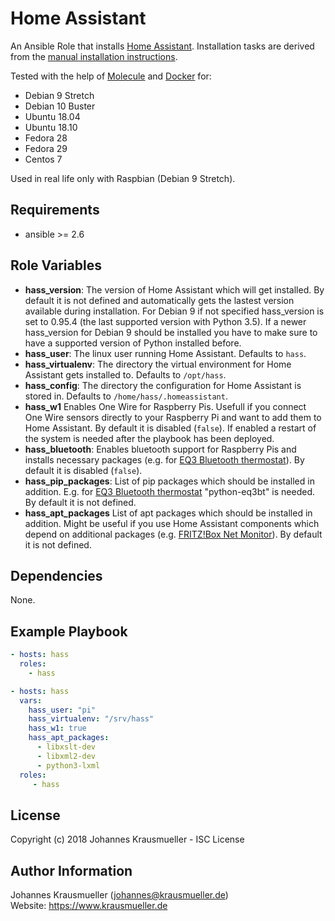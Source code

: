Home Assistant
==============

An Ansible Role that installs [Home Assistant](https://www.home-assistant.io/). Installation tasks are derived from the [manual installation instructions](https://www.home-assistant.io/docs/installation/raspberry-pi/).

Tested with the help of [Molecule](https://molecule.readthedocs.io/en/latest/) and [Docker](https://www.docker.com/) for:
* Debian 9 Stretch
* Debian 10 Buster
* Ubuntu 18.04
* Ubuntu 18.10
* Fedora 28
* Fedora 29
* Centos 7

Used in real life only with Raspbian (Debian 9 Stretch).

Requirements
------------

* ansible >= 2.6

Role Variables
--------------

- **hass_version**: The version of Home Assistant which will get installed. By default it is not defined and automatically gets the lastest version available during installation. For Debian 9 if not specified hass_version is set to 0.95.4 (the last supported version with Python 3.5). If a newer hass_version for Debian 9 should be installed you have to make sure to have a supported version of Python installed before.
- **hass_user**: The linux user running Home Assistant. Defaults to `hass`.
- **hass_virtualenv**: The directory the virtual environment for Home Assistant gets installed to. Defaults to `/opt/hass`.
- **hass_config**: The directory the configuration for Home Assistant is stored in. Defaults to `/home/hass/.homeassistant`.
- **hass_w1** Enables One Wire for Raspberry Pis. Usefull if you connect One Wire sensors directly to your Raspberry Pi and want to add them to Home Assistant. By default it is disabled (`false`). If enabled a restart of the system is needed after the playbook has been deployed.
- **hass_bluetooth**: Enables bluetooth support for Raspberry Pis and installs necessary packages (e.g. for [EQ3 Bluetooth thermostat](https://www.home-assistant.io/components/climate.eq3btsmart/)). By default it is disabled (`false`).
- **hass_pip_packages**: List of pip packages which should be installed in addition. E.g. for [EQ3 Bluetooth thermostat](https://www.home-assistant.io/components/climate.eq3btsmart/) "python-eq3bt" is needed. By default it is not defined.
- **hass_apt_packages** List of apt packages which should be installed in addition. Might be useful if you use Home Assistant components which depend on additional packages (e.g. [FRITZ!Box Net Monitor](https://www.home-assistant.io/components/sensor.fritzbox_netmonitor/)). By default it is not defined.

Dependencies
------------

None.

Example Playbook
----------------

```yaml
- hosts: hass
  roles:
    - hass
```

```yaml
- hosts: hass
  vars:
    hass_user: "pi"
    hass_virtualenv: "/srv/hass"
    hass_w1: true
    hass_apt_packages:
      - libxslt-dev
      - libxml2-dev
      - python3-lxml
  roles:
     - hass
```

License
-------

Copyright (c) 2018 Johannes Krausmueller - ISC License

Author Information
------------------

Johannes Krausmueller (johannes@krausmueller.de)  
Website: https://www.krausmueller.de
